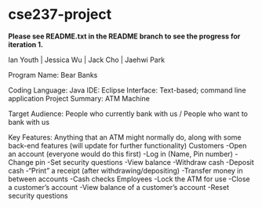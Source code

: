 # cse237-project

**Please see README.txt in the README branch to see the progress for iteration 1.**

Ian Youth | Jessica Wu | Jack Cho | Jaehwi Park
 
Program Name: Bear Banks
 
Coding Language: Java 
IDE: Eclipse
Interface: Text-based; command line application
Project Summary: ATM Machine 
 
Target Audience: People who currently bank with us / People who want to bank with us
 
Key Features: Anything that an ATM might normally do, along with some back-end features (will update for further functionality)
  Customers
      -Open an account (everyone would do this first)
      -Log in (Name, Pin number)
      -Change pin
      -Set security questions
      -View balance
      -Withdraw cash
      -Deposit cash
      -“Print” a receipt (after withdrawing/depositing)
      -Transfer money in between accounts
      -Cash checks
  Employees
      -Lock the ATM for use
      -Close a customer’s account
      -View balance of a customer’s account
      -Reset security questions
      
